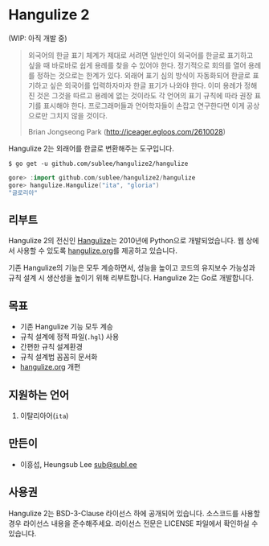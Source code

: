 # Hangulize 2

(WIP: 아직 개발 중)

> 외국어의 한글 표기 체계가 제대로 서려면 일반인이 외국어를 한글로 표기하고
> 싶을 때 바로바로 쉽게 용례를 찾을 수 있어야 한다. 정기적으로 회의를 열어
> 용례를 정하는 것으로는 한계가 있다. 외래어 표기 심의 방식이 자동화되어 한글로
> 표기하고 싶은 외국어를 입력하자마자 한글 표기가 나와야 한다. 이미 용례가
> 정해진 것은 그것을 따르고 용례에 없는 것이라도 각 언어의 표기 규칙에 따라
> 권장 표기를 표시해야 한다. 프로그래머들과 언어학자들이 손잡고 연구한다면 이게
> 공상으로만 그치지 않을 것이다.
>
> Brian Jongseong Park (http://iceager.egloos.com/2610028)

Hangulize 2는 외래어를 한글로 변환해주는 도구입니다.

```console
$ go get -u github.com/sublee/hangulize2/hangulize
```

```go
gore> :import github.com/sublee/hangulize2/hangulize
gore> hangulize.Hangulize("ita", "gloria")
"글로리아"
```

## 리부트

Hangulize 2의 전신인 [Hangulize](https://github.com/sublee/hangulize)는
2010년에 Python으로 개발되었습니다. 웹 상에서 사용할 수 있도록
[hangulize.org](http://hangulize.org)를 제공하고 있습니다.

기존 Hangulize의 기능은 모두 계승하면서, 성능을 높이고 코드의 유지보수 가능성과
규칙 설계 시 생산성을 높이기 위해 리부트합니다. Hangulize 2는 Go로 개발합니다.

## 목표

- 기존 Hangulize 기능 모두 계승
- 규칙 설계에 정적 파일(`.hgl`) 사용
- 간편한 규칙 설계환경
- 규칙 설계법 꼼꼼히 문서화
- [hangulize.org](http://hangulize.org) 개편

## 지원하는 언어

1. 이탈리아어(`ita`)

## 만든이

- 이흥섭, Heungsub Lee <sub@subl.ee>

## 사용권

Hangulize 2는 BSD-3-Clause 라이선스 하에 공개되어 있습니다. 소스코드를 사용할
경우 라이선스 내용을 준수해주세요. 라이선스 전문은 LICENSE 파일에서 확인하실
수 있습니다.
